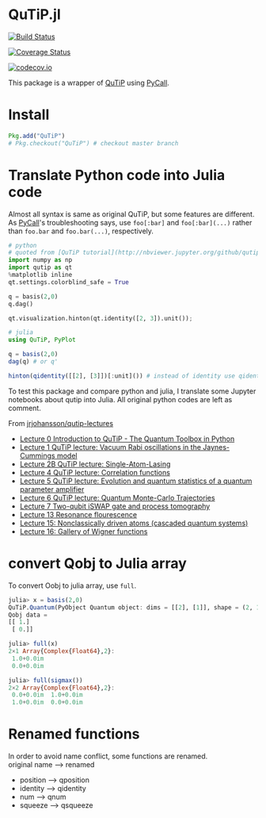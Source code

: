 # QuTiP.jl

[![Build Status](https://travis-ci.org/goropikari/QuTiP.jl.svg?branch=master)](https://travis-ci.org/goropikari/QuTiP.jl)

[![Coverage Status](https://coveralls.io/repos/goropikari/QuTiP.jl/badge.svg?branch=master&service=github)](https://coveralls.io/github/goropikari/QuTiP.jl?branch=master)

[![codecov.io](http://codecov.io/github/goropikari/QuTiP.jl/coverage.svg?branch=master)](http://codecov.io/github/goropikari/QuTiP.jl?branch=master)


This package is a wrapper of [QuTiP](http://qutip.org/) using [PyCall](https://github.com/stevengj/PyCall.jl).


# Install

```julia
Pkg.add("QuTiP")
# Pkg.checkout("QuTiP") # checkout master branch
```

# Translate Python code into Julia code
Almost all syntax is same as original QuTiP, but some features are different.
As [PyCall](https://github.com/JuliaPy/PyCall.jl)'s troubleshooting says, use `foo[:bar]` and `foo[:bar](...)` rather than `foo.bar` and `foo.bar(...)`, respectively.

```python
# python
# quoted from [QuTiP tutorial](http://nbviewer.jupyter.org/github/qutip/qutip-notebooks/blob/master/examples/superop-contract.ipynb)
import numpy as np
import qutip as qt
%matplotlib inline
qt.settings.colorblind_safe = True

q = basis(2,0)
q.dag()

qt.visualization.hinton(qt.identity([2, 3]).unit());
```

```julia
# julia
using QuTiP, PyPlot

q = basis(2,0)
dag(q) # or q'

hinton(qidentity([[2], [3]])[:unit]()) # instead of identity use qidentity
```

To test this package and compare python and julia, I translate some Jupyter notebooks about qutip into Julia.
All original python codes are left as comment.  

From [jrjohansson/qutip-lectures](https://github.com/jrjohansson/qutip-lectures)
- [Lecture 0 Introduction to QuTiP - The Quantum Toolbox in Python](https://github.com/goropikari/qutip-lectures/blob/FOR4.2/Lecture-0-Introduction-to-QuTiP.ipynb)
- [Lecture 1 QuTiP lecture: Vacuum Rabi oscillations in the Jaynes-Cummings model](https://github.com/goropikari/qutip-lectures/blob/FOR4.2/Lecture-1-Jaynes-Cumming-model.ipynb)
- [Lecture 2B QuTiP lecture: Single-Atom-Lasing](https://github.com/goropikari/qutip-lectures/blob/FOR4.2/Lecture-2B-Single-Atom-Lasing.ipynb)
- [Lecture 4 QuTiP lecture: Correlation functions](https://github.com/goropikari/qutip-lectures/blob/FOR4.2/Lecture-4-Correlation-Functions.ipynb)
- [Lecture 5 QuTiP lecture: Evolution and quantum statistics of a quantum parameter amplifier](https://github.com/goropikari/qutip-lectures/blob/FOR4.2/Lecture-5-Parametric-Amplifier.ipynb)
- [Lecture 6 QuTiP lecture: Quantum Monte-Carlo Trajectories](https://github.com/goropikari/qutip-lectures/blob/FOR4.2/Lecture-6-Quantum-Monte-Carlo-Trajectories.ipynb)
- [Lecture 7 Two-qubit iSWAP gate and process tomography](https://github.com/goropikari/qutip-lectures/blob/FOR4.2/Lecture-7-iSWAP-gate.ipynb)
- [Lecture 13 Resonance flourescence](https://github.com/goropikari/qutip-lectures/blob/FOR4.2/Lecture-13-Resonance-flourescence.ipynb)
- [Lecture 15: Nonclassically driven atoms (cascaded quantum systems)](https://github.com/goropikari/qutip-lectures/blob/FOR4.2/Lecture-15-Nonclassically-driven-atoms.ipynb)
- [Lecture 16: Gallery of Wigner functions](https://github.com/goropikari/qutip-lectures/blob/For_qutip_v4.2.0/Lecture-16-Gallery-of-Wigner-functions.ipynb)

# convert Qobj to Julia array
To convert Oobj to julia array, use `full`.
```julia
julia> x = basis(2,0)
QuTiP.Quantum(PyObject Quantum object: dims = [[2], [1]], shape = (2, 1), type = ket
Qobj data =
[[ 1.]
 [ 0.]]

julia> full(x)
2×1 Array{Complex{Float64},2}:
 1.0+0.0im
 0.0+0.0im

julia> full(sigmax())
2×2 Array{Complex{Float64},2}:
 0.0+0.0im  1.0+0.0im
 1.0+0.0im  0.0+0.0im
```

# Renamed functions
In order to avoid name conflict, some functions are renamed.  
original name --> renamed
- position --> qposition
- identity --> qidentity
- num      --> qnum
- squeeze  --> qsqueeze
